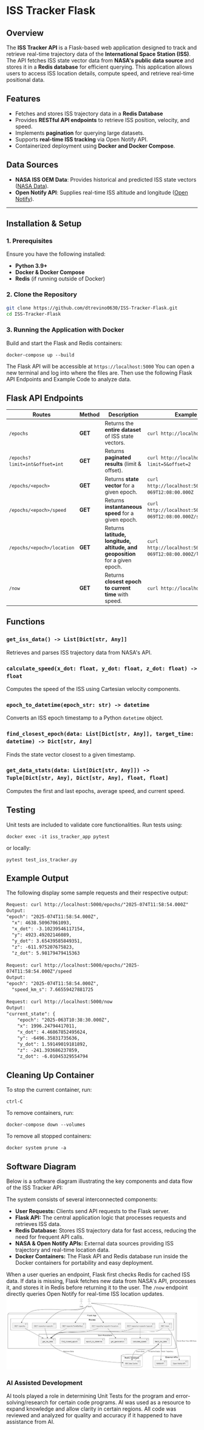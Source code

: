 # **ISS Tracker Flask**

## **Overview**
The **ISS Tracker API** is a Flask-based web application designed to track and retrieve real-time trajectory data of the **International Space Station (ISS)**. The API fetches ISS state vector data from **NASA's public data source** and stores it in a **Redis database** for efficient querying. This application allows users to access ISS location details, compute speed, and retrieve real-time positional data.

## Features
- Fetches and stores ISS trajectory data in a **Redis Database**
- Provides **RESTful API endpoints** to retrieve ISS position, velocity, and speed.
- Implements **pagination** for querying large datasets.
- Supports **real-time ISS tracking** via Open Notify API.
- Containerized deployment using **Docker and Docker Compose**.

## **Data Sources**
- **NASA ISS OEM Data**: Provides historical and predicted ISS state vectors ([NASA Data](https://nasa-public-data.s3.amazonaws.com)).
- **Open Notify API**: Supplies real-time ISS altitude and longitude ([Open Notify](http://api.open-notify.org/iss-now.json)).

---

## **Installation & Setup**

### **1. Prerequisites**
Ensure you have the following installed:
- **Python 3.9+**
- **Docker & Docker Compose**
- **Redis** (if running outside of Docker)

### **2. Clone the Repository**
```sh
git clone https://github.com/dtrevino0630/ISS-Tracker-Flask.git
cd ISS-Tracker-Flask
```

### **3. Running the Application with Docker**
Build and start the Flask and Redis containers:
```
docker-compose up --build
```
The Flask API will be accessible at ```https://localhost:5000```
You can open a new terminal and log into where the files are. Then use the following Flask API Endpoints and Example Code to analyze data.

## **Flask API Endpoints**
| **Routes**                      | **Method**  | **Description**                                                                    | **Example Code**                                                      |
|---------------------------------|-------------|------------------------------------------------------------------------------------|-----------------------------------------------------------------------|
| `/epochs`                       | **GET**     | Returns the **entire dataset** of ISS state vectors.                               | `curl http://localhost:5000/epochs`                                  |
| `/epochs?limit=int&offset=int`  | **GET**     | Returns **paginated results** (limit & offset).                                    | `curl http://localhost:5000/epochs?limit=5&offset=2`                |
| `/epochs/<epoch>`               | **GET**     | Returns **state vector** for a given epoch.                                        | `curl http://localhost:5000/epochs/2025-069T12:08:00.000Z`           |
| `/epochs/<epoch>/speed`         | **GET**     | Returns **instantaneous speed** for a given epoch.                                 | `curl http://localhost:5000/epochs/2025-069T12:08:00.000Z/speed`     |
| `/epochs/<epoch>/location`      | **GET**     | Returns **latitude, longitude, altitude, and geoposition** for a given epoch.      | `curl http://localhost:5000/epochs/2025-069T12:08:00.000Z/location`  |
| `/now`                          | **GET**     | Returns **closest epoch to current time** with speed.                              | `curl http://localhost:5000/now`                                     |

## **Functions**
### `get_iss_data() -> List[Dict[str, Any]]`
Retrieves and parses ISS trajectory data from NASA's API.

### `calculate_speed(x_dot: float, y_dot: float, z_dot: float) -> float`
Computes the speed of the ISS using Cartesian velocity components.

### `epoch_to_datetime(epoch_str: str) -> datetime`
Converts an ISS epoch timestamp to a Python `datetime` object.

### `find_closest_epoch(data: List[Dict[str, Any]], target_time: datetime) -> Dict[str, Any]`
Finds the state vector closest to a given timestamp.

### `get_data_stats(data: List[Dict[str, Any]]) -> Tuple[Dict[str, Any], Dict[str, Any], float, float]`
Computes the first and last epochs, average speed, and current speed.

## **Testing**
Unit tests are included to validate core functionalities. Run tests using:
```
docker exec -it iss_tracker_app pytest
```
or locally:
```
pytest test_iss_tracker.py
```

## **Example Output**
The following display some sample requests and their respective output:
```
Request: curl http://localhost:5000/epochs/"2025-074T11:58:54.000Z"
Output:
"epoch": "2025-074T11:58:54.000Z",
  "x": 4638.50967061093,
  "x_dot": -3.10239546117154,
  "y": 4923.49202146089,
  "y_dot": 3.65439585849351,
  "z": -611.975207675823,
  "z_dot": 5.98179479415363

Request: curl http://localhost:5000/epochs/"2025-074T11:58:54.000Z"/speed
Output:
"epoch": "2025-074T11:58:54.000Z",
  "speed_km_s": 7.66559427881725

Request: curl http://localhost:5000/now
Output:
"current_state": {
    "epoch": "2025-063T10:38:30.000Z",
    "x": 1996.24794417011,
    "x_dot": 4.46867852495624,
    "y": -6496.35831735636,
    "y_dot": 1.59149019181892,
    "z": -241.393686237859,
    "z_dot": -6.01045329554794
```

## **Cleaning Up Container**
To stop the current container, run:
```
ctrl-C
```
To remove containers, run:
```
docker-compose down --volumes
```
To remove all stopped containers:
```
docker system prune -a
```

## Software Diagram
Below is a software diagram illustrating the key components and data flow of the ISS Tracker API:

The system consists of several interconnected components:
- **User Requests:** Clients send API requests to the Flask server.
- **Flask API:** The central application logic that processes requests and retrieves ISS data.
- **Redis Database:** Stores ISS trajectory data for fast access, reducing the need for frequent API calls.
- **NASA & Open Notify APIs:** External data sources providing ISS trajectory and real-time location data.
- **Docker Containers:** The Flask API and Redis database run inside the Docker containers for portability and easy deployment.

When a user queries an endpoint, Flask first checks Redis for cached ISS data. If data is missing, Flask fetches new data from NASA's API, processes it, and stores it in
Redis before returning it to the user. The ```/now``` endpoint directly queries Open Notify for real-time ISS location updates.
![Software Diagram](diagram.png)

### AI Assisted Development
AI tools played a role in determining Unit Tests for the program and error-solving/research for certain code programs. AI was used as a resource to expand knowledge and allow clarity in certain regions. All code was reviewed and analyzed for quality and accuracy if it happened to have assistance from AI.


